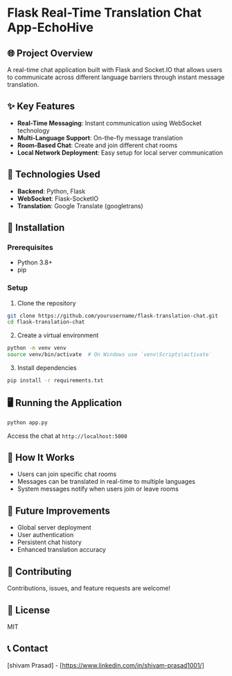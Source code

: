 # Flask Real-Time Translation Chat App-EchoHive

## 🌐 Project Overview
A real-time chat application built with Flask and Socket.IO that allows users to communicate across different language barriers through instant message translation.

## ✨ Key Features
- **Real-Time Messaging**: Instant communication using WebSocket technology
- **Multi-Language Support**: On-the-fly message translation
- **Room-Based Chat**: Create and join different chat rooms
- **Local Network Deployment**: Easy setup for local server communication

## 🚀 Technologies Used
- **Backend**: Python, Flask
- **WebSocket**: Flask-SocketIO
- **Translation**: Google Translate (googletrans)

## 🔧 Installation

### Prerequisites
- Python 3.8+
- pip

### Setup
1. Clone the repository
```bash
git clone https://github.com/yourusername/flask-translation-chat.git
cd flask-translation-chat
```

2. Create a virtual environment
```bash
python -m venv venv
source venv/bin/activate  # On Windows use `venv\Scripts\activate`
```

3. Install dependencies
```bash
pip install -r requirements.txt
```

## 🖥️ Running the Application
```bash
python app.py
```
Access the chat at `http://localhost:5000`

## 🌈 How It Works
- Users can join specific chat rooms
- Messages can be translated in real-time to multiple languages
- System messages notify when users join or leave rooms

## 🔮 Future Improvements
- Global server deployment
- User authentication
- Persistent chat history
- Enhanced translation accuracy

## 🤝 Contributing
Contributions, issues, and feature requests are welcome!

## 📄 License
MIT

## 📞 Contact
[shivam Prasad] - [https://www.linkedin.com/in/shivam-prasad1001/]
